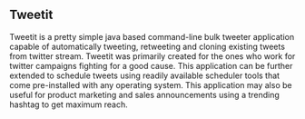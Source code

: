 Tweetit
--------
Tweetit is a pretty simple java based command-line bulk tweeter application capable of automatically tweeting, retweeting and cloning existing tweets from twitter stream. Tweetit was primarily created for the ones who work for twitter campaigns fighting for a good cause. This application can be further extended to schedule tweets using readily available scheduler tools that come pre-installed with any operating system. This application may also be useful for product marketing and sales announcements using a trending hashtag to get maximum reach.
